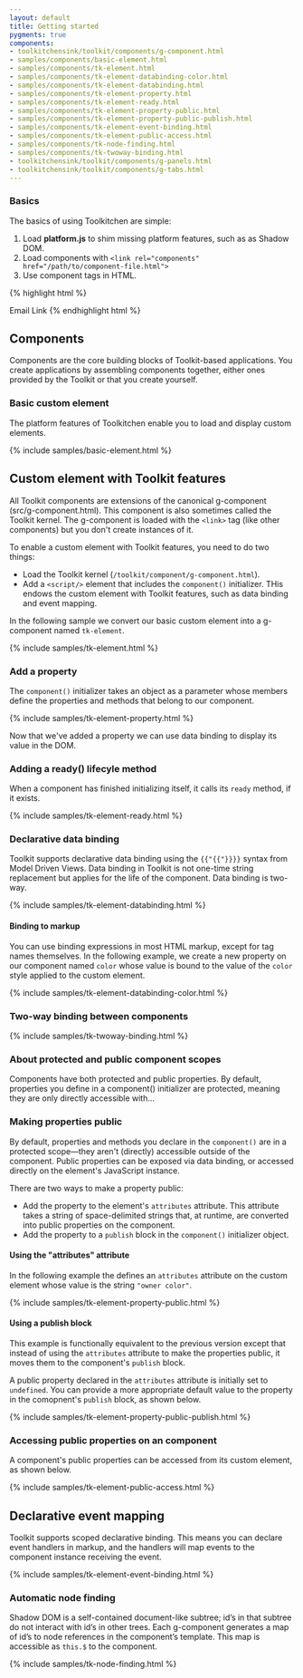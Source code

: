 ```yaml
---
layout: default
title: Getting started
pygments: true
components:
- toolkitchensink/toolkit/components/g-component.html
- samples/components/basic-element.html
- samples/components/tk-element.html
- samples/components/tk-element-databinding-color.html
- samples/components/tk-element-databinding.html
- samples/components/tk-element-property.html
- samples/components/tk-element-ready.html
- samples/components/tk-element-property-public.html
- samples/components/tk-element-property-public-publish.html
- samples/components/tk-element-event-binding.html
- samples/components/tk-element-public-access.html
- samples/components/tk-node-finding.html
- samples/components/tk-twoway-binding.html
- toolkitchensink/toolkit/components/g-panels.html
- toolkitchensink/toolkit/components/g-tabs.html
---
```


### Basics ###

The basics of using Toolkitchen are simple:

1. Load **platform.js** to shim missing platform features, such as as Shadow DOM.
2. Load components with `<link rel="components" href="/path/to/component-file.html">`
3. Use component tags in HTML.

{% highlight html %}
<!DOCTYPE html>
<html>
  <head>
    <!-- 1. Shim missing platform features -->
    <script src="../platform/platform.js"></script>
    <!-- 2. Load a component -->
    <link rel="components" href="../components/g-menu-item.html">
  </head>
  <body>
    <!-- 3. Instantiate the component with its tag. -->
    <g-menu-item src="images/email.svg">Email Link</g-menu-item>
  </body>
</html>
{% endhighlight html %}

<h2>Components</h2>

Components are the core building blocks of Toolkit-based applications. You create applications by assembling components together, either ones provided by the Toolkit or that you create yourself.

<h3> Basic custom element </h3>

The platform features of Toolkitchen enable you to load and display custom elements. 

{% include samples/basic-element.html %}

## Custom element with Toolkit features ###

All Toolkit components are extensions of the canonical g-component (src/g-component.html). This component is also sometimes called the Toolkit kernel. The g-component is loaded with the `<link>` tag (like other components) but you don't create instances of it.

To enable a custom element with Toolkit features, you need to do two things:

* Load the Toolkit kernel (`/toolkit/component/g-component.html`). 
* Add a `<script/>` element that includes the `component()` initializer. THis endows the custom element with Toolkit features, such as data binding and event mapping.

In the following sample we convert our basic custom element into a g-component named `tk-element`.

{% include samples/tk-element.html %}

### Add a property ###

The `component()` initializer takes an object as a parameter whose members define the properties and methods that belong to our component.

{% include samples/tk-element-property.html %}

Now that we've added a property we can use data binding to display its value in the DOM.

### Adding a ready() lifecyle method ###

When a component has finished initializing itself, it calls its `ready` method, if it exists.

{% include samples/tk-element-ready.html %}

### Declarative data binding ###

Toolkit supports declarative data binding using the `{{"{{"}}}}` syntax from Model Driven Views. Data binding in Toolkit is not one-time string replacement but applies for the life of the component. Data binding is two-way.

{% include samples/tk-element-databinding.html %}

#### Binding to markup

You can use binding expressions in most HTML markup, except for tag names themselves. In the following example, we create a new property on our component named `color` whose value is bound to the value of the `color` style applied to the custom element.

{% include samples/tk-element-databinding-color.html %}

### Two-way binding between components ###

{% include samples/tk-twoway-binding.html %}

<h3>About protected and public component scopes</h3>

Components have both protected and public properties. By default, properties you define in a component() initializer are protected, meaning they are only directly accessible with...

### Making properties public ###

By default, properties and methods you declare in the `component()` are in a protected scope&mdash;they aren't (directly) accessible outside of the component. Public properties can be exposed via data binding, or accessed directly on the element's JavaScript instance. 

There are two ways to make a property public:

* Add the property to the element's `attributes` attribute. This attribute takes a string of space-delimited strings that, at runtime, are converted into public properties on the component.
* Add the property to a `publish` block in the `component()` initializer object.

#### Using the "attributes" attribute

In the following example the defines an `attributes` attribute on the custom element whose value is the string `"owner color"`. 

{% include samples/tk-element-property-public.html %}

#### Using a publish block

This example is functionally equivalent to the previous version except that instead of using the `attributes` attribute to make the properties public, it moves them to the component's `publish` block.

A public property declared in the `attributes` attribute is initially set to `undefined`. You can provide a more appropriate default value to the property in the comopnent's `publish` block, as shown below. 

{% include samples/tk-element-property-public-publish.html %}

<!-- ### Change watching ###

You can also 
 -->

### Accessing public properties on an component ###

A component's public properties can be accessed from its custom element, as shown below.

{% include samples/tk-element-public-access.html %}

<script>
window.addEventListener("WebComponentsReady", function() {
  console.log("tk-element-public-access's owner is: " + document.querySelector("tk-element-public-access").owner);
});
</script>        

## Declarative event mapping ##

Toolkit supports scoped declarative binding. This means you can declare event handlers in markup, and the handlers will map events to the component instance receiving the event.

{% include samples/tk-element-event-binding.html %}

<!--## About 'this'  ##  TODO: Explain about this in protected scope, etc.  -->

### Automatic node finding ###

Shadow DOM is a self-contained document-like subtree; id’s in that subtree do not interact with id’s in other trees. Each g-component generates a map of id’s  to node references in the component’s template. This map is accessible as `this.$` to the component. 

{% include samples/tk-node-finding.html %}

